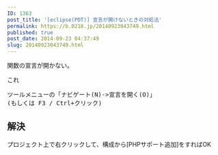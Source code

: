 ```yaml
---
ID: 1363
post_title: '[eclipse(PDT)] 宣言が開けないときの対処法'
permalink: https://b.0218.jp/20140923043749.html
published: true
post_date: 2014-09-23 04:37:49
slug: 20140923043749.html
---
```

関数の宣言が開かない。

これ
<pre>ツールメニューの「ナビゲート(N)->宣言を開く(O)」
(もしくは F3 / Ctrl+クリック)</pre>
<!--more-->
<h2>解決</h2>
プロジェクト上で右クリックして、構成から[PHPサポート追加]をすればOK